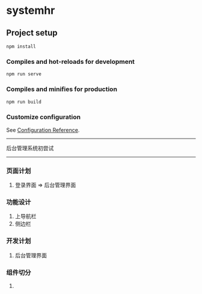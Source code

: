 # systemhr

## Project setup
```
npm install
```

### Compiles and hot-reloads for development
```
npm run serve
```

### Compiles and minifies for production
```
npm run build
```

### Customize configuration
See [Configuration Reference](https://cli.vuejs.org/config/).

****
后台管理系统初尝试
****
### 页面计划
1. 登录界面 => 后台管理界面
### 功能设计
1. 上导航栏
2. 侧边栏

### 开发计划
1. 后台管理界面
### 组件切分
1. 